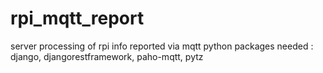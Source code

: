 # rpi_mqtt_report
server processing of rpi info reported via mqtt
python packages needed : django, djangorestframework, paho-mqtt, pytz
